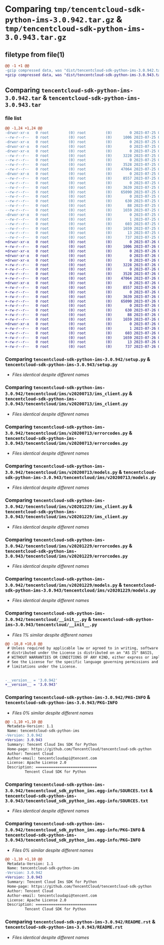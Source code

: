 # Comparing `tmp/tencentcloud-sdk-python-ims-3.0.942.tar.gz` & `tmp/tencentcloud-sdk-python-ims-3.0.943.tar.gz`

## filetype from file(1)

```diff
@@ -1 +1 @@
-gzip compressed data, was "dist/tencentcloud-sdk-python-ims-3.0.942.tar", last modified: Tue Jul 25 04:19:45 2023, max compression
+gzip compressed data, was "dist/tencentcloud-sdk-python-ims-3.0.943.tar", last modified: Wed Jul 26 00:39:08 2023, max compression
```

## Comparing `tencentcloud-sdk-python-ims-3.0.942.tar` & `tencentcloud-sdk-python-ims-3.0.943.tar`

### file list

```diff
@@ -1,24 +1,24 @@
-drwxr-xr-x   0 root         (0) root         (0)        0 2023-07-25 04:19:45.000000 tencentcloud-sdk-python-ims-3.0.942/
--rw-r--r--   0 root         (0) root         (0)     1006 2023-07-25 04:19:45.000000 tencentcloud-sdk-python-ims-3.0.942/setup.py
-drwxr-xr-x   0 root         (0) root         (0)        0 2023-07-25 04:19:45.000000 tencentcloud-sdk-python-ims-3.0.942/tencentcloud/
-drwxr-xr-x   0 root         (0) root         (0)        0 2023-07-25 04:19:45.000000 tencentcloud-sdk-python-ims-3.0.942/tencentcloud/ims/
-drwxr-xr-x   0 root         (0) root         (0)        0 2023-07-25 04:19:45.000000 tencentcloud-sdk-python-ims-3.0.942/tencentcloud/ims/v20200713/
--rw-r--r--   0 root         (0) root         (0)     3228 2023-07-25 04:19:45.000000 tencentcloud-sdk-python-ims-3.0.942/tencentcloud/ims/v20200713/ims_client.py
--rw-r--r--   0 root         (0) root         (0)        0 2023-07-25 04:19:45.000000 tencentcloud-sdk-python-ims-3.0.942/tencentcloud/ims/v20200713/__init__.py
--rw-r--r--   0 root         (0) root         (0)     3528 2023-07-25 04:19:45.000000 tencentcloud-sdk-python-ims-3.0.942/tencentcloud/ims/v20200713/errorcodes.py
--rw-r--r--   0 root         (0) root         (0)    47064 2023-07-25 04:19:45.000000 tencentcloud-sdk-python-ims-3.0.942/tencentcloud/ims/v20200713/models.py
-drwxr-xr-x   0 root         (0) root         (0)        0 2023-07-25 04:19:45.000000 tencentcloud-sdk-python-ims-3.0.942/tencentcloud/ims/v20201229/
--rw-r--r--   0 root         (0) root         (0)     8557 2023-07-25 04:19:45.000000 tencentcloud-sdk-python-ims-3.0.942/tencentcloud/ims/v20201229/ims_client.py
--rw-r--r--   0 root         (0) root         (0)        0 2023-07-25 04:19:45.000000 tencentcloud-sdk-python-ims-3.0.942/tencentcloud/ims/v20201229/__init__.py
--rw-r--r--   0 root         (0) root         (0)     3639 2023-07-25 04:19:45.000000 tencentcloud-sdk-python-ims-3.0.942/tencentcloud/ims/v20201229/errorcodes.py
--rw-r--r--   0 root         (0) root         (0)    65090 2023-07-25 04:19:45.000000 tencentcloud-sdk-python-ims-3.0.942/tencentcloud/ims/v20201229/models.py
--rw-r--r--   0 root         (0) root         (0)        0 2023-07-25 04:19:45.000000 tencentcloud-sdk-python-ims-3.0.942/tencentcloud/ims/__init__.py
--rw-r--r--   0 root         (0) root         (0)      630 2023-07-25 04:19:45.000000 tencentcloud-sdk-python-ims-3.0.942/tencentcloud/__init__.py
--rw-r--r--   0 root         (0) root         (0)       88 2023-07-25 04:19:45.000000 tencentcloud-sdk-python-ims-3.0.942/setup.cfg
--rw-r--r--   0 root         (0) root         (0)     1659 2023-07-25 04:19:45.000000 tencentcloud-sdk-python-ims-3.0.942/PKG-INFO
-drwxr-xr-x   0 root         (0) root         (0)        0 2023-07-25 04:19:45.000000 tencentcloud-sdk-python-ims-3.0.942/tencentcloud_sdk_python_ims.egg-info/
--rw-r--r--   0 root         (0) root         (0)        1 2023-07-25 04:19:45.000000 tencentcloud-sdk-python-ims-3.0.942/tencentcloud_sdk_python_ims.egg-info/dependency_links.txt
--rw-r--r--   0 root         (0) root         (0)      603 2023-07-25 04:19:45.000000 tencentcloud-sdk-python-ims-3.0.942/tencentcloud_sdk_python_ims.egg-info/SOURCES.txt
--rw-r--r--   0 root         (0) root         (0)     1659 2023-07-25 04:19:45.000000 tencentcloud-sdk-python-ims-3.0.942/tencentcloud_sdk_python_ims.egg-info/PKG-INFO
--rw-r--r--   0 root         (0) root         (0)       13 2023-07-25 04:19:45.000000 tencentcloud-sdk-python-ims-3.0.942/tencentcloud_sdk_python_ims.egg-info/top_level.txt
--rw-r--r--   0 root         (0) root         (0)      737 2023-07-25 04:19:45.000000 tencentcloud-sdk-python-ims-3.0.942/README.rst
+drwxr-xr-x   0 root         (0) root         (0)        0 2023-07-26 00:39:08.000000 tencentcloud-sdk-python-ims-3.0.943/
+-rw-r--r--   0 root         (0) root         (0)     1006 2023-07-26 00:39:08.000000 tencentcloud-sdk-python-ims-3.0.943/setup.py
+drwxr-xr-x   0 root         (0) root         (0)        0 2023-07-26 00:39:08.000000 tencentcloud-sdk-python-ims-3.0.943/tencentcloud/
+drwxr-xr-x   0 root         (0) root         (0)        0 2023-07-26 00:39:08.000000 tencentcloud-sdk-python-ims-3.0.943/tencentcloud/ims/
+drwxr-xr-x   0 root         (0) root         (0)        0 2023-07-26 00:39:08.000000 tencentcloud-sdk-python-ims-3.0.943/tencentcloud/ims/v20200713/
+-rw-r--r--   0 root         (0) root         (0)     3228 2023-07-26 00:39:08.000000 tencentcloud-sdk-python-ims-3.0.943/tencentcloud/ims/v20200713/ims_client.py
+-rw-r--r--   0 root         (0) root         (0)        0 2023-07-26 00:39:08.000000 tencentcloud-sdk-python-ims-3.0.943/tencentcloud/ims/v20200713/__init__.py
+-rw-r--r--   0 root         (0) root         (0)     3528 2023-07-26 00:39:08.000000 tencentcloud-sdk-python-ims-3.0.943/tencentcloud/ims/v20200713/errorcodes.py
+-rw-r--r--   0 root         (0) root         (0)    47064 2023-07-26 00:39:08.000000 tencentcloud-sdk-python-ims-3.0.943/tencentcloud/ims/v20200713/models.py
+drwxr-xr-x   0 root         (0) root         (0)        0 2023-07-26 00:39:08.000000 tencentcloud-sdk-python-ims-3.0.943/tencentcloud/ims/v20201229/
+-rw-r--r--   0 root         (0) root         (0)     8557 2023-07-26 00:39:08.000000 tencentcloud-sdk-python-ims-3.0.943/tencentcloud/ims/v20201229/ims_client.py
+-rw-r--r--   0 root         (0) root         (0)        0 2023-07-26 00:39:08.000000 tencentcloud-sdk-python-ims-3.0.943/tencentcloud/ims/v20201229/__init__.py
+-rw-r--r--   0 root         (0) root         (0)     3639 2023-07-26 00:39:08.000000 tencentcloud-sdk-python-ims-3.0.943/tencentcloud/ims/v20201229/errorcodes.py
+-rw-r--r--   0 root         (0) root         (0)    65090 2023-07-26 00:39:08.000000 tencentcloud-sdk-python-ims-3.0.943/tencentcloud/ims/v20201229/models.py
+-rw-r--r--   0 root         (0) root         (0)        0 2023-07-26 00:39:08.000000 tencentcloud-sdk-python-ims-3.0.943/tencentcloud/ims/__init__.py
+-rw-r--r--   0 root         (0) root         (0)      630 2023-07-26 00:39:08.000000 tencentcloud-sdk-python-ims-3.0.943/tencentcloud/__init__.py
+-rw-r--r--   0 root         (0) root         (0)       88 2023-07-26 00:39:08.000000 tencentcloud-sdk-python-ims-3.0.943/setup.cfg
+-rw-r--r--   0 root         (0) root         (0)     1659 2023-07-26 00:39:08.000000 tencentcloud-sdk-python-ims-3.0.943/PKG-INFO
+drwxr-xr-x   0 root         (0) root         (0)        0 2023-07-26 00:39:08.000000 tencentcloud-sdk-python-ims-3.0.943/tencentcloud_sdk_python_ims.egg-info/
+-rw-r--r--   0 root         (0) root         (0)        1 2023-07-26 00:39:08.000000 tencentcloud-sdk-python-ims-3.0.943/tencentcloud_sdk_python_ims.egg-info/dependency_links.txt
+-rw-r--r--   0 root         (0) root         (0)      603 2023-07-26 00:39:08.000000 tencentcloud-sdk-python-ims-3.0.943/tencentcloud_sdk_python_ims.egg-info/SOURCES.txt
+-rw-r--r--   0 root         (0) root         (0)     1659 2023-07-26 00:39:08.000000 tencentcloud-sdk-python-ims-3.0.943/tencentcloud_sdk_python_ims.egg-info/PKG-INFO
+-rw-r--r--   0 root         (0) root         (0)       13 2023-07-26 00:39:08.000000 tencentcloud-sdk-python-ims-3.0.943/tencentcloud_sdk_python_ims.egg-info/top_level.txt
+-rw-r--r--   0 root         (0) root         (0)      737 2023-07-26 00:39:08.000000 tencentcloud-sdk-python-ims-3.0.943/README.rst
```

### Comparing `tencentcloud-sdk-python-ims-3.0.942/setup.py` & `tencentcloud-sdk-python-ims-3.0.943/setup.py`

 * *Files identical despite different names*

### Comparing `tencentcloud-sdk-python-ims-3.0.942/tencentcloud/ims/v20200713/ims_client.py` & `tencentcloud-sdk-python-ims-3.0.943/tencentcloud/ims/v20200713/ims_client.py`

 * *Files identical despite different names*

### Comparing `tencentcloud-sdk-python-ims-3.0.942/tencentcloud/ims/v20200713/errorcodes.py` & `tencentcloud-sdk-python-ims-3.0.943/tencentcloud/ims/v20200713/errorcodes.py`

 * *Files identical despite different names*

### Comparing `tencentcloud-sdk-python-ims-3.0.942/tencentcloud/ims/v20200713/models.py` & `tencentcloud-sdk-python-ims-3.0.943/tencentcloud/ims/v20200713/models.py`

 * *Files identical despite different names*

### Comparing `tencentcloud-sdk-python-ims-3.0.942/tencentcloud/ims/v20201229/ims_client.py` & `tencentcloud-sdk-python-ims-3.0.943/tencentcloud/ims/v20201229/ims_client.py`

 * *Files identical despite different names*

### Comparing `tencentcloud-sdk-python-ims-3.0.942/tencentcloud/ims/v20201229/errorcodes.py` & `tencentcloud-sdk-python-ims-3.0.943/tencentcloud/ims/v20201229/errorcodes.py`

 * *Files identical despite different names*

### Comparing `tencentcloud-sdk-python-ims-3.0.942/tencentcloud/ims/v20201229/models.py` & `tencentcloud-sdk-python-ims-3.0.943/tencentcloud/ims/v20201229/models.py`

 * *Files identical despite different names*

### Comparing `tencentcloud-sdk-python-ims-3.0.942/tencentcloud/__init__.py` & `tencentcloud-sdk-python-ims-3.0.943/tencentcloud/__init__.py`

 * *Files 1% similar despite different names*

```diff
@@ -10,8 +10,8 @@
 # Unless required by applicable law or agreed to in writing, software
 # distributed under the License is distributed on an "AS IS" BASIS,
 # WITHOUT WARRANTIES OR CONDITIONS OF ANY KIND, either express or implied.
 # See the License for the specific language governing permissions and
 # limitations under the License.
 
 
-__version__ = '3.0.942'
+__version__ = '3.0.943'
```

### Comparing `tencentcloud-sdk-python-ims-3.0.942/PKG-INFO` & `tencentcloud-sdk-python-ims-3.0.943/PKG-INFO`

 * *Files 0% similar despite different names*

```diff
@@ -1,10 +1,10 @@
 Metadata-Version: 1.1
 Name: tencentcloud-sdk-python-ims
-Version: 3.0.942
+Version: 3.0.943
 Summary: Tencent Cloud Ims SDK for Python
 Home-page: https://github.com/TencentCloud/tencentcloud-sdk-python
 Author: Tencent Cloud
 Author-email: tencentcloudapi@tencent.com
 License: Apache License 2.0
 Description: ============================
         Tencent Cloud SDK for Python
```

### Comparing `tencentcloud-sdk-python-ims-3.0.942/tencentcloud_sdk_python_ims.egg-info/SOURCES.txt` & `tencentcloud-sdk-python-ims-3.0.943/tencentcloud_sdk_python_ims.egg-info/SOURCES.txt`

 * *Files identical despite different names*

### Comparing `tencentcloud-sdk-python-ims-3.0.942/tencentcloud_sdk_python_ims.egg-info/PKG-INFO` & `tencentcloud-sdk-python-ims-3.0.943/tencentcloud_sdk_python_ims.egg-info/PKG-INFO`

 * *Files 0% similar despite different names*

```diff
@@ -1,10 +1,10 @@
 Metadata-Version: 1.1
 Name: tencentcloud-sdk-python-ims
-Version: 3.0.942
+Version: 3.0.943
 Summary: Tencent Cloud Ims SDK for Python
 Home-page: https://github.com/TencentCloud/tencentcloud-sdk-python
 Author: Tencent Cloud
 Author-email: tencentcloudapi@tencent.com
 License: Apache License 2.0
 Description: ============================
         Tencent Cloud SDK for Python
```

### Comparing `tencentcloud-sdk-python-ims-3.0.942/README.rst` & `tencentcloud-sdk-python-ims-3.0.943/README.rst`

 * *Files identical despite different names*

